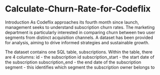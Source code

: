 # Calculate-Churn-Rate-for-Codeflix

Introduction
As Codeflix approaches its fourth month since launch, management seeks to understand subscription churn rates. The marketing department is particularly interested in comparing churn between two user segments from distinct acquisition channels. A dataset has been provided for analysis, aiming to drive informed strategies and sustainable growth.

The dataset contains one SQL table, subscriptions. Within the table, there are 4 columns:
id - the subscription id
subscription_start - the start date of the subscription
subscription_end - the end date of the subscription
segment - this identifies which segment the subscription owner belongs to
